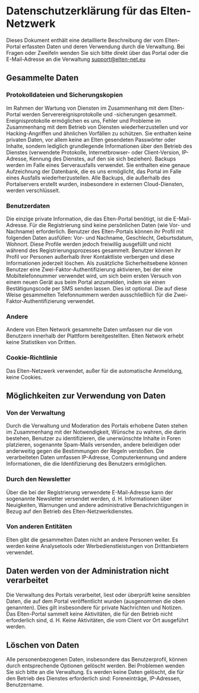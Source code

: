 ﻿# Datenschutzerklärung für das Elten-Netzwerk
Dieses Dokument enthält eine detaillierte Beschreibung der vom Elten-Portal erfassten Daten und deren Verwendung durch die Verwaltung.
Bei Fragen oder Zweifeln wenden Sie sich bitte direkt über das Portal oder die E-Mail-Adresse an die Verwaltung
support@elten-net.eu

## Gesammelte Daten
### Protokolldateien und Sicherungskopien
Im Rahmen der Wartung von Diensten im Zusammenhang mit dem Elten-Portal werden Serverereignisprotokolle und -sicherungen gesammelt.
Ereignisprotokolle ermöglichen es uns, Fehler und Probleme im Zusammenhang mit dem Betrieb von Diensten wiederherzustellen und vor Hacking-Angriffen und ähnlichen Vorfällen zu schützen. Sie enthalten keine privaten Daten, vor allem keine an Elten gesendeten Passwörter oder Inhalte, sondern lediglich grundlegende Informationen über den Betrieb des Dienstes (verwendete Protokolle, Internetbrowser- oder Client-Version, IP-Adresse, Kennung des Dienstes, auf den sie sich beziehen).
Backups werden im Falle eines Serverausfalls verwendet. Sie enthalten eine genaue Aufzeichnung der Datenbank, die es uns ermöglicht, das Portal im Falle eines Ausfalls wiederherzustellen. Alle Backups, die außerhalb des Portalservers erstellt wurden, insbesondere in externen Cloud-Diensten, werden verschlüsselt.
### Benutzerdaten
Die einzige private Information, die das Elten-Portal benötigt, ist die E-Mail-Adresse. Für die Registrierung sind keine persönlichen Daten (wie Vor- und Nachname) erforderlich.
Benutzer des Elten-Portals können ihr Profil mit folgenden Daten ausfüllen:
Vor- und Nachname, Geschlecht, Geburtsdatum, Wohnort.
Diese Profile werden jedoch freiwillig ausgefüllt und nicht während des Registrierungsprozesses gesammelt. Benutzer können ihr Profil vor Personen außerhalb ihrer Kontaktliste verbergen und diese Informationen jederzeit löschen.
Als zusätzliche Sicherheitsebene können Benutzer eine Zwei-Faktor-Authentifizierung aktivieren, bei der eine Mobiltelefonnummer verwendet wird, um sich beim ersten Versuch von einem neuen Gerät aus beim Portal anzumelden, indem sie einen Bestätigungscode per SMS senden lassen. Dies ist optional. Die auf diese Weise gesammelten Telefonnummern werden ausschließlich für die Zwei-Faktor-Authentifizierung verwendet.

### Andere
Andere von Elten Network gesammelte Daten umfassen nur die von Benutzern innerhalb der Plattform bereitgestellten. Elten Network erhebt keine Statistiken von Dritten.
### Cookie-Richtlinie
Das Elten-Netzwerk verwendet, außer für die automatische Anmeldung, keine Cookies.
## Möglichkeiten zur Verwendung von Daten
### Von der Verwaltung
Durch die Verwaltung und Moderation des Portals erhobene Daten stehen im Zusammenhang mit der Notwendigkeit, Wünsche zu wahren, die darin bestehen, Benutzer zu identifizieren, die unerwünschte Inhalte in Foren platzieren, sogenannte Spam-Mails versenden, andere beleidigen oder anderweitig gegen die Bestimmungen der Regeln verstoßen.
Die verarbeiteten Daten umfassen IP-Adresse, Computerkennung und andere Informationen, die die Identifizierung des Benutzers ermöglichen.
### Durch den Newsletter
Über die bei der Registrierung verwendete E-Mail-Adresse kann der sogenannte Newsletter versendet werden, d. H. Informationen über Neuigkeiten, Warnungen und andere administrative Benachrichtigungen in Bezug auf den Betrieb des Elten-Netzwerkdienstes.
### Von anderen Entitäten
Elten gibt die gesammelten Daten nicht an andere Personen weiter.
Es werden keine Analysetools oder Werbedienstleistungen von Drittanbietern verwendet.
## Daten werden von der Administration nicht verarbeitet
Die Verwaltung des Portals verarbeitet, liest oder überprüft keine sensiblen Daten, die auf dem Portal veröffentlicht wurden (ausgenommen die oben genannten). Dies gilt insbesondere für private Nachrichten und Notizen.
Das Elten-Portal sammelt keine Aktivitäten, die für den Betrieb nicht erforderlich sind, d. H. Keine Aktivitäten, die vom Client vor Ort ausgeführt werden.
## Löschen von Daten
Alle personenbezogenen Daten, insbesondere das Benutzerprofil, können durch entsprechende Optionen gelöscht werden. Bei Problemen wenden Sie sich bitte an die Verwaltung.
Es werden keine Daten gelöscht, die für den Betrieb des Dienstes erforderlich sind: Foreneinträge, IP-Adressen, Benutzername.
